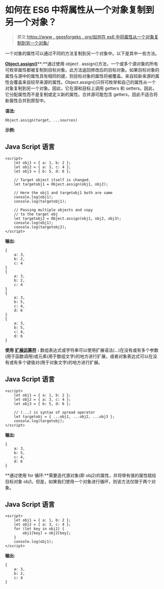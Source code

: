 # 如何在 ES6 中将属性从一个对象复制到另一个对象？

> 原文:[https://www . geesforgeks . org/如何在 es6 中将属性从一个对象复制到另一个对象/](https://www.geeksforgeeks.org/how-to-copy-properties-from-one-object-to-another-in-es6/)

一个对象的属性可以通过不同的方法复制到另一个对象中。以下是其中一些方法。

[**Object.assign()**](https://www.geeksforgeeks.org/object-assign-javascript/)**:**通过使用 object . assign()方法，一个或多个源对象的所有可枚举属性都被复制到目标对象。此方法返回修改后的目标对象。如果目标对象的属性与源中的属性具有相同的键，则目标对象的属性将被覆盖。来自较新来源的属性会覆盖来自较早来源的属性。Object.assign()只将可枚举和自己的属性从一个对象复制到另一个对象。因此，它在源和目标上调用 getters 和 setters。因此，它分配属性而不是复制或定义新的属性。合并源可能包含 getters，因此不适合将新属性合并到原型中。

**语法:**

```
Object.assign(target, ...sources)
```

**示例:**

## Java Script 语言

```
<script>
    let obj1 = { a: 1, b: 2 };
    let obj2 = { a: 3, c: 4 };
    let obj3 = { b: 5, d: 6 };

    // Target object itself is changed.
    let targetobj1 = Object.assign(obj1, obj2);

    // Here the obj1 and targetobj1 both are same
    console.log(obj1);
    console.log(targetobj1);

    // Passing multiple objects and copy
    // to the target obj
    let targetobj2 = Object.assign(obj1, obj2, obj3);
    console.log(obj1);
    console.log(targetobj2);
</script>
```

**输出:**

```
{
    a: 3,
    b: 2,
    c: 4
}
{
    a: 3,
    b: 2,
    c: 4
}
{
    a: 3,
    b: 5,
    c: 4,
    d: 6
}
{
    a: 3,
    b: 5,
    c: 4,
    d: 6
}
```

**使用** [**扩展运算符**](https://www.geeksforgeeks.org/javascript-spread-operator/) **:** 数组表达式或字符串可以使用扩展语法(…)在没有或有多个参数(用于函数调用)或元素(用于数组文字)的地方进行扩展，或者对象表达式可以在没有或有多个键值对(用于对象文字)的地方进行扩展。

## Java Script 语言

```
<script>
    let obj1 = { a: 1, b: 2 };
    let obj2 = { a: 3, c: 4 };
    let obj3 = { b: 5, d: 6 };

    // (...) is syntax of spread operator
    let targetobj = { ...obj1, ...obj2, ...obj3 };
    console.log(targetobj);
</script>

```

**输出:**

```
{
    a: 3,
    b: 5,
    c: 4,
    d: 6
}
```

**通过使用 for 循环:**需要迭代源对象(即 obj2)的属性，并将带有值的属性赋给目标对象 obj1。但是，如果我们使用一个对象进行循环，则该方法仅限于两个对象。

## Java Script 语言

```
<script>
    let obj1 = { a: 1, b: 2 };
    let obj2 = { a: 3, c: 4 };
    for (let key in obj2) {
        obj1[key] = obj2[key];
    }
    console.log(obj1);
</script>
```

**输出:**

```
{
    a: 3,
    b: 2,
    c: 4
}
```